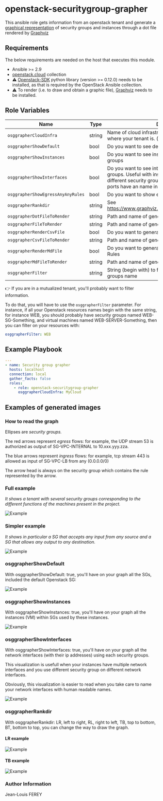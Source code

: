 # openstack-securitygroup-grapher

This ansible role gets information from an openstack tenant and generate a [graphical representation](CloudGrapher.png) of security groups and instances through a dot file rendered by [Graphviz](https://graphviz.gitlab.io/)

## Requirements

The below requirements are needed on the host that executes this module.

* Ansible >= 2.9
* [openstack.cloud](https://docs.ansible.com/ansible/latest/collections/openstack/cloud/index.html#plugins-in-openstack-cloud) collection
* :warning: [Openstack-SDK](https://docs.openstack.org/openstacksdk/latest/user/) python library (version >= 0.12.0) needs to be installed, as that is required by the OpenStack Ansible collection.
* :warning: To render (i.e. to draw and obtain a graphic file), [Graphviz](https://graphviz.gitlab.io/) needs to be installed.

## Role Variables

|Name|Type|Description|Default|
|----|----|-----------|-------|
|`osggrapherCloudInfra`|string|Name of cloud infrastructure (defined in [clouds.yml](https://docs.openstack.org/python-openstackclient/pike/configuration/index.html)) where your tenant is. (**mandatory**)|`no default value`|
|`osggrapherShowDefault`|bool|Do you want to see default security group|`false`|
|`osggrapherShowInstances`|bool|Do you want to see instances with their security groups|`false`|
|`osggrapherShowInterfaces`|bool|Do you want to see interfaces with their security groups. Useful with instances with multiple ports with different security groups on each. Easier to read when ports have an name instead an id|`false`|
|`osggrapherShowEgressAnyAnyRules`|bool|Do you want to show egress ANY ANY rules|`true`|
|`osggrapherRankdir`|string|See <https://www.graphviz.org/doc/info/attrs.html#d:rankdir>|`LR`|
|`osggrapherDotFileToRender`|string|Path and name of generated dot file|`./CloudGrapher.dot`|
|`osggrapherFileToRender`|string|Path and name of generated image file|`./CloudGrapher.png`|
|`osggrapherRenderCsvFile`|bool|Do you want to  generate a [csv file](doc/CloudGrapher.csv) of SG and SG Rules|`false`|
|`osggrapherCsvFileToRender`|string|Path and name of generated csv file|`./CloudGrapher.csv`|
|`osggrapherRenderMdFile`|bool|Do you want to  generate a [markdown file](doc/CloudGrapher.md) of SG and SG Rules|`false`|
|`osggrapherMdFileToRender`|string|Path and name of generated markdown file|`./CloudGrapher.md`|
|`osggrapherFilter`|string|String (begin with) to filter instances and security groups name|`'no default value`|

 :point_right: If you are in a mutualized tenant, you'll probably want to filter information.

 To do that, you will have to use the `osggrapherFilter` parameter. For instance, if all your Openstack resources names begin with the same string, for instance WEB, you should probably have security groups named WEB-SG-Something, and virtual machines named WEB-SERVER-Something, then you can filter on your resources with:

 ```yaml
 osggrapherFilter: WEB
 ```

## Example Playbook

~~~yaml
---
- name: Security group grapher
  hosts: localhost
  connection: local
  gather_facts: false
  roles:
    - role: openstack-securitygroup-grapher
      osggrapherCloudInfra: MyCloud
~~~

## Examples of generated images

### How to read the graph

Ellipses are *security groups.*

The red arrows represent *egress* flows: for example, the UDP stream 53 is authorized as output of SG-VPC-INTERNAL to 10.xxx.yyy.zza.

The blue arrows represent *ingress* flows: for example, tcp stream 443 is allowed as input of SG-VPC-LB from any (0.0.0.0/0)

The arrow head is always on the security group which contains the rule represented by the arrow.

### Full example

*It shows a tenant with several security groups corresponding to the different functions of the machines present in the project.*

![Example](doc/CloudGrapher.png)

### Simpler example

*It shows in particular a SG that accepts any input from any source and a SG that allows any output to any destination.*

![Example](doc/SimpleGraph.png)

### osggrapherShowDefault

With osggrapherShowDefault: true, you'll have on your graph all the SGs, included the default Openstack SG:

![Example](doc/DefaultSG.jpg)

### osggrapherShowInstances

With osggrapherShowInstances: true, you'll have on your graph all the instances (VM) within SGs used by these instances.

![Example](doc/Instances.png)

### osggrapherShowInterfaces

With osggrapherShowInterfaces: true, you'll have on your graph all the network interfaces (with their ip addresses) using each security groups.

This visualization is usefull when your instances have multiple network interfaces and you use different security group on different network interfaces.

Obviously, this visualization is easier to read when you take care to name your network interfaces with human readable names.

![Example](doc/interfaces.png)

### osggrapherRankdir

With osggrapherRankdir: LR, left to right, RL, right to left, TB, top to bottom, BT, bottom to top, you can change the way to draw the graph.

#### LR example

![Example](doc/LR.png)

#### TB example

![Example](TB.png)

### Author Information

Jean-Louis FEREY
